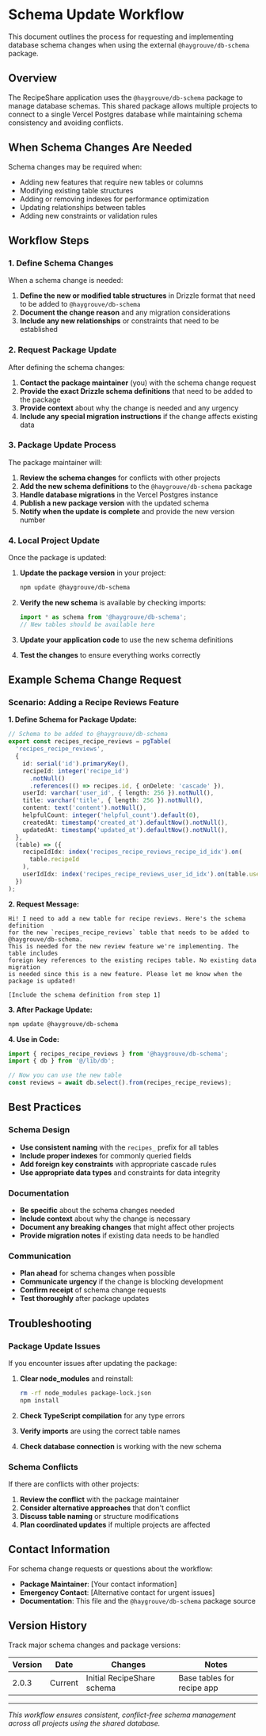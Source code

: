 # Schema Update Workflow

This document outlines the process for requesting and implementing database schema changes when using the external `@haygrouve/db-schema` package.

## Overview

The RecipeShare application uses the `@haygrouve/db-schema` package to manage database schemas. This shared package allows multiple projects to connect to a single Vercel Postgres database while maintaining schema consistency and avoiding conflicts.

## When Schema Changes Are Needed

Schema changes may be required when:

- Adding new features that require new tables or columns
- Modifying existing table structures
- Adding or removing indexes for performance optimization
- Updating relationships between tables
- Adding new constraints or validation rules

## Workflow Steps

### 1. Define Schema Changes

When a schema change is needed:

1. **Define the new or modified table structures** in Drizzle format that need to be added to `@haygrouve/db-schema`
2. **Document the change reason** and any migration considerations
3. **Include any new relationships** or constraints that need to be established

### 2. Request Package Update

After defining the schema changes:

1. **Contact the package maintainer** (you) with the schema change request
2. **Provide the exact Drizzle schema definitions** that need to be added to the package
3. **Provide context** about why the change is needed and any urgency
4. **Include any special migration instructions** if the change affects existing data

### 3. Package Update Process

The package maintainer will:

1. **Review the schema changes** for conflicts with other projects
2. **Add the new schema definitions** to the `@haygrouve/db-schema` package
3. **Handle database migrations** in the Vercel Postgres instance
4. **Publish a new package version** with the updated schema
5. **Notify when the update is complete** and provide the new version number

### 4. Local Project Update

Once the package is updated:

1. **Update the package version** in your project:

   ```bash
   npm update @haygrouve/db-schema
   ```

2. **Verify the new schema** is available by checking imports:

   ```typescript
   import * as schema from '@haygrouve/db-schema';
   // New tables should be available here
   ```

3. **Update your application code** to use the new schema definitions

4. **Test the changes** to ensure everything works correctly

## Example Schema Change Request

### Scenario: Adding a Recipe Reviews Feature

**1. Define Schema for Package Update:**

```typescript
// Schema to be added to @haygrouve/db-schema
export const recipes_recipe_reviews = pgTable(
  'recipes_recipe_reviews',
  {
    id: serial('id').primaryKey(),
    recipeId: integer('recipe_id')
      .notNull()
      .references(() => recipes.id, { onDelete: 'cascade' }),
    userId: varchar('user_id', { length: 256 }).notNull(),
    title: varchar('title', { length: 256 }).notNull(),
    content: text('content').notNull(),
    helpfulCount: integer('helpful_count').default(0),
    createdAt: timestamp('created_at').defaultNow().notNull(),
    updatedAt: timestamp('updated_at').defaultNow().notNull(),
  },
  (table) => ({
    recipeIdIdx: index('recipes_recipe_reviews_recipe_id_idx').on(
      table.recipeId
    ),
    userIdIdx: index('recipes_recipe_reviews_user_id_idx').on(table.userId),
  })
);
```

**2. Request Message:**

```
Hi! I need to add a new table for recipe reviews. Here's the schema definition
for the new `recipes_recipe_reviews` table that needs to be added to @haygrouve/db-schema.
This is needed for the new review feature we're implementing. The table includes
foreign key references to the existing recipes table. No existing data migration
is needed since this is a new feature. Please let me know when the package is updated!

[Include the schema definition from step 1]
```

**3. After Package Update:**

```bash
npm update @haygrouve/db-schema
```

**4. Use in Code:**

```typescript
import { recipes_recipe_reviews } from '@haygrouve/db-schema';
import { db } from '@/lib/db';

// Now you can use the new table
const reviews = await db.select().from(recipes_recipe_reviews);
```

## Best Practices

### Schema Design

- **Use consistent naming** with the `recipes_` prefix for all tables
- **Include proper indexes** for commonly queried fields
- **Add foreign key constraints** with appropriate cascade rules
- **Use appropriate data types** and constraints for data integrity

### Documentation

- **Be specific** about the schema changes needed
- **Include context** about why the change is necessary
- **Document any breaking changes** that might affect other projects
- **Provide migration notes** if existing data needs to be handled

### Communication

- **Plan ahead** for schema changes when possible
- **Communicate urgency** if the change is blocking development
- **Confirm receipt** of schema change requests
- **Test thoroughly** after package updates

## Troubleshooting

### Package Update Issues

If you encounter issues after updating the package:

1. **Clear node_modules** and reinstall:

   ```bash
   rm -rf node_modules package-lock.json
   npm install
   ```

2. **Check TypeScript compilation** for any type errors

3. **Verify imports** are using the correct table names

4. **Check database connection** is working with the new schema

### Schema Conflicts

If there are conflicts with other projects:

1. **Review the conflict** with the package maintainer
2. **Consider alternative approaches** that don't conflict
3. **Discuss table naming** or structure modifications
4. **Plan coordinated updates** if multiple projects are affected

## Contact Information

For schema change requests or questions about the workflow:

- **Package Maintainer**: [Your contact information]
- **Emergency Contact**: [Alternative contact for urgent issues]
- **Documentation**: This file and the `@haygrouve/db-schema` package source

## Version History

Track major schema changes and package versions:

| Version | Date    | Changes                    | Notes                      |
| ------- | ------- | -------------------------- | -------------------------- |
| 2.0.3   | Current | Initial RecipeShare schema | Base tables for recipe app |

---

_This workflow ensures consistent, conflict-free schema management across all projects using the shared database._
